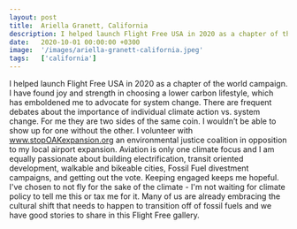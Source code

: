 ```yaml
---
layout: post
title:  Ariella Granett, California
description: I helped launch Flight Free USA in 2020 as a chapter of the world campaign. I have found joy and strength in choosing a lower carbon lifestyle, which has emboldened me to advocate for system change. There are frequent debates...
date:   2020-10-01 00:00:00 +0300
image:  '/images/ariella-granett-california.jpeg'
tags:   ['california']
---
```

I helped launch Flight Free USA in 2020 as a chapter of the world campaign. I have found joy and strength in choosing a lower carbon lifestyle, which has emboldened me to advocate for system change. There are frequent debates about the importance of individual climate action vs. system change. For me they are two sides of the same coin. I wouldn’t be able to show up for one without the other. I volunteer with www.stopOAKexpansion.org an environmental justice coalition in opposition to my local airport expansion. Aviation is only one climate focus and I am equally passionate about building electrification, transit oriented development, walkable and bikeable cities, Fossil Fuel divestment campaigns, and getting out the vote. Keeping engaged keeps me hopeful. I've chosen to not fly for the sake of the climate - I'm not waiting for climate policy to tell me this or tax me for it. Many of us are already embracing the cultural shift that needs to happen to transition off of fossil fuels and we have good stories to share in this Flight Free gallery.

